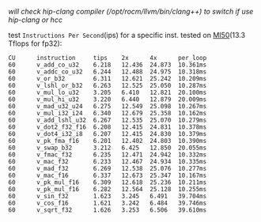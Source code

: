 *will check hip-clang compiler (/opt/rocm/llvm/bin/clang++) to switch if use hip-clang or hcc*


test `Instructions Per Second`(ips) for a specific inst. tested on [MI50](https://www.amd.com/en/products/professional-graphics/instinct-mi50)(13.3 Tflops for fp32):

```
CU      instruction     tips    2x      4x      per_loop
60      v_add_co_u32    6.218   12.436  24.873  10.361ms
60      v_addc_co_u32   6.244   12.488  24.975  10.318ms
60      v_or_b32        6.311   12.621  25.242  10.209ms
60      v_lshl_or_b32   6.263   12.525  25.050  10.287ms
60      v_mul_lo_u32    3.205   6.410   12.821  20.100ms
60      v_mul_hi_u32    3.220   6.440   12.879  20.009ms
60      v_mad_u32_u24   6.275   12.549  25.098  10.267ms
60      v_mul_i32_i24   6.340   12.679  25.358  10.162ms
60      v_add_lshl_u32  6.267   12.535  25.070  10.279ms
60      v_dot2_f32_f16  6.208   12.415  24.831  10.378ms
60      v_dot4_i32_i8   6.207   12.415  24.830  10.379ms
60      v_pk_fma_f16    6.201   12.402  24.803  10.390ms
60      v_swap_b32      3.212   6.425   12.850  20.055ms
60      v_fmac_f32      6.235   12.471  24.942  10.332ms
60      v_mac_f32       6.233   12.467  24.934  10.335ms
60      v_mad_f32       6.269   12.538  25.076  10.277ms
60      v_mac_f16       6.337   12.673  25.347  10.167ms
60      v_pk_mul_f16    6.309   12.618  25.236  10.211ms
60      v_pk_mul_f16    6.282   12.564  25.128  10.255ms
60      v_sin_f32       1.623   3.245   6.491   39.704ms
60      v_cos_f16       1.621   3.242   6.484   39.746ms
60      v_sqrt_f32      1.626   3.253   6.506   39.610ms
```
